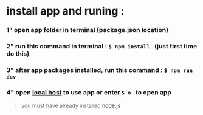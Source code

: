 # install app and runing :
### 1" open app folder in terminal (package.json location)
### 2" run this command in terminal : `$ npm install ` (just first time do this)
### 3" after app packages installed, run this command : `$ npm run dev `
### 4" open [local host](http://localhost:3000/) to use app or enter `$ o ` to open app
> you must have already installed [node.js](https://nodejs.org/en)
